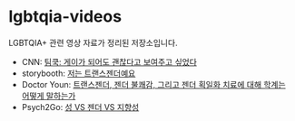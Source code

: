 # lgbtqia-videos
LGBTQIA+ 관련 영상 자료가 정리된 저장소입니다.

- CNN: [팀쿡: 게이가 되어도 괜찮다고 보여주고 싶었다](./cnn/wanted_to_show_kids_it_is_ok_to_be_gay.md)
- storybooth: [저는 트랜스젠더예요](./storybooth/im_transgender.md)
- Doctor Youn: [트랜스젠더, 젠더 불쾌감, 그리고 젠더 획일화 치료에 대해 학계는 어떻게 말하는가](./doctor-youn/what-studies-say-about-transgender-gender-dysphoria-and-gender-affirming-care.md)
- Psych2Go: [성 VS 젠더 VS 지향성](./psych2go/sex_vs_gender_orientation.md)